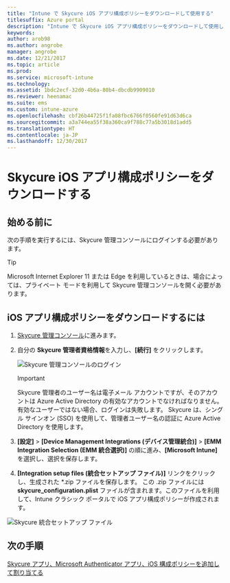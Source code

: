 ```yaml
---
title: "Intune で Skycure iOS アプリ構成ポリシーをダウンロードして使用する"
titlesuffix: Azure portal
description: "Intune で Skycure iOS アプリ構成ポリシーをダウンロードして使用します。"
keywords: 
author: arob98
ms.author: angrobe
manager: angrobe
ms.date: 12/21/2017
ms.topic: article
ms.prod: 
ms.service: microsoft-intune
ms.technology: 
ms.assetid: 1bdc2ecf-32d0-4b6a-80b4-dbcdb9909010
ms.reviewer: heenamac
ms.suite: ems
ms.custom: intune-azure
ms.openlocfilehash: cbf26b44725f1fa08fbc6766f0560fe91d63d6ca
ms.sourcegitcommit: a3a744ea55f38a360ca9f788c77a5b3018d1add5
ms.translationtype: HT
ms.contentlocale: ja-JP
ms.lasthandoff: 12/30/2017
---
```

# <a name="download-skycure-ios-app-configuration-policy"></a>Skycure iOS アプリ構成ポリシーをダウンロードする

## <a name="before-you-begin"></a>始める前に

次の手順を実行するには、Skycure 管理コンソールにログインする必要があります。

> [!TIP] 
> Microsoft Internet Explorer 11 または Edge を利用しているときは、場合によっては、プライベート モードを利用して Skycure 管理コンソールを開く必要があります。

## <a name="to-download-the-ios-app-configuration-policy"></a>iOS アプリ構成ポリシーをダウンロードするには

1.  [Skycure 管理コンソール](https://aad.skycure.com)に進みます。

2.  自分の **Skycure 管理者資格情報**を入力し、**[続行]** をクリックします。

    ![Skycure 管理コンソールのログイン](./media/skycure-ios-app-1.png)

    > [!IMPORTANT] 
    > Skycure 管理者のユーザー名は電子メール アカウントですが、そのアカウントは Azure Active Directory の有効なアカウントでなければなりません。有効なユーザーではない場合、ログインは失敗します。 Skycure は、シングル サインオン (SSO) を使用して、管理者ユーザー名の認証に Azure Active Directory を使用します。

3.  **[設定]** &gt; **[Device Management Integrations (デバイス管理統合)]** &gt; **[EMM Integration Selection (EMM 統合選択)]** の順に進み、**[Microsoft Intune]** を選択し、選択を保存します。

4.  **[Integration setup files (統合セットアップ ファイル)]** リンクをクリックし、生成された \*.zip ファイルを保存します。 この .zip ファイルには **skycure\_configuration.plist** ファイルが含まれます。このファイルを利用して、Intune クラシック ポータルで iOS アプリ構成ポリシーが作成されます。

![Skycure 統合セットアップ ファイル](./media/skycure-ios-app-2.png)

## <a name="next-steps"></a>次の手順

[Skycure アプリ、Microsoft Authenticator アプリ、iOS 構成ポリシーを追加して割り当てる](mtd-apps-ios-app-configuration-policy-add-assign.md)
